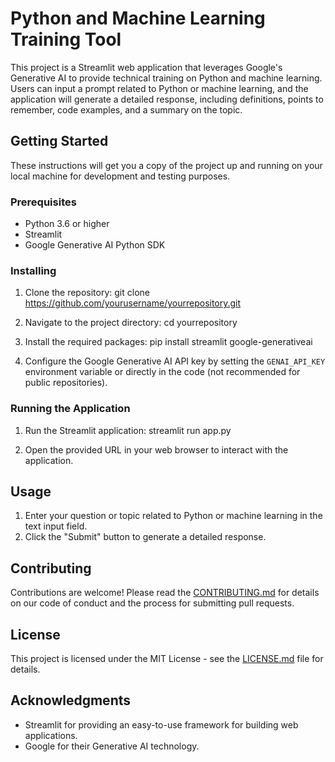 # Python and Machine Learning Training Tool

This project is a Streamlit web application that leverages Google's Generative AI to provide technical training on Python and machine learning. Users can input a prompt related to Python or machine learning, and the application will generate a detailed response, including definitions, points to remember, code examples, and a summary on the topic.

## Getting Started

These instructions will get you a copy of the project up and running on your local machine for development and testing purposes.

### Prerequisites

- Python 3.6 or higher
- Streamlit
- Google Generative AI Python SDK

### Installing

1. Clone the repository:
git clone https://github.com/yourusername/yourrepository.git

2. Navigate to the project directory:
cd yourrepository

3. Install the required packages:
pip install streamlit google-generativeai

4. Configure the Google Generative AI API key by setting the `GENAI_API_KEY` environment variable or directly in the code (not recommended for public repositories).

### Running the Application

1. Run the Streamlit application:
streamlit run app.py

2. Open the provided URL in your web browser to interact with the application.

## Usage

1. Enter your question or topic related to Python or machine learning in the text input field.
2. Click the "Submit" button to generate a detailed response.

## Contributing

Contributions are welcome! Please read the [CONTRIBUTING.md](CONTRIBUTING.md) for details on our code of conduct and the process for submitting pull requests.

## License

This project is licensed under the MIT License - see the [LICENSE.md](LICENSE.md) file for details.

## Acknowledgments

- Streamlit for providing an easy-to-use framework for building web applications.
- Google for their Generative AI technology.
